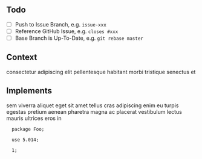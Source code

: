## Todo

- [ ] Push to Issue Branch, e.g. `issue-xxx`
- [ ] Reference GitHub Issue, e.g. `closes #xxx`
- [ ] Base Branch is Up-To-Date, e.g. `git rebase master`

## Context

consectetur adipiscing elit pellentesque habitant morbi tristique senectus et

## Implements

sem viverra aliquet eget sit amet tellus cras adipiscing enim eu turpis egestas pretium aenean pharetra magna ac placerat vestibulum lectus mauris ultrices eros in

```
  package Foo;

  use 5.014;

  1;
```

